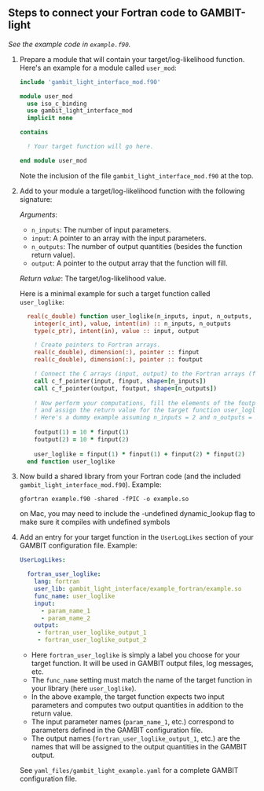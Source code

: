 ## Steps to connect your Fortran code to GAMBIT-light

_See the example code in `example.f90`._

1. Prepare a module that will contain your target/log-likelihood function. Here's an example for a module called `user_mod`:

   ```.f90
   include 'gambit_light_interface_mod.f90'

   module user_mod
     use iso_c_binding
     use gambit_light_interface_mod
     implicit none
   
   contains

     ! Your target function will go here. 

   end module user_mod
   ```

   Note the inclusion of the file `gambit_light_interface_mod.f90` at the top.


2. Add to your module a target/log-likelihood function with the following signature:
   
   _Arguments_:
   * `n_inputs`: The number of input parameters.
   * `input`: A pointer to an array with the input parameters.
   * `n_outputs`: The number of output quantities (besides the function return value).
   * `output`: A pointer to the output array that the function will fill.

   _Return value_: The target/log-likelihood value.

   Here is a minimal example for such a target function called `user_loglike`:

   ```.f90
     real(c_double) function user_loglike(n_inputs, input, n_outputs, output) bind(c)
       integer(c_int), value, intent(in) :: n_inputs, n_outputs
       type(c_ptr), intent(in), value :: input, output

       ! Create pointers to Fortran arrays.
       real(c_double), dimension(:), pointer :: finput
       real(c_double), dimension(:), pointer :: foutput

       ! Connect the C arrays (input, output) to the Fortran arrays (finput, foutput).
       call c_f_pointer(input, finput, shape=[n_inputs])
       call c_f_pointer(output, foutput, shape=[n_outputs])
    
       ! Now perform your computations, fill the elements of the foutput array, 
       ! and assign the return value for the target function user_loglike.
       ! Here's a dummy example assuming n_inputs = 2 and n_outputs = 2:
       
       foutput(1) = 10 * finput(1)
       foutput(2) = 10 * finput(2)
       
       user_loglike = finput(1) * finput(1) + finput(2) * finput(2)
     end function user_loglike
   ```


3. Now build a shared library from your Fortran code (and the included `gambit_light_interface_mod.f90`). Example:
   ```
   gfortran example.f90 -shared -fPIC -o example.so
   ```
   on Mac, you may need to include the -undefined dynamic_lookup flag to make sure it compiles with undefined symbols


4. Add an entry for your target function in the `UserLogLikes` section of your GAMBIT configuration file. Example:
   ```yaml
   UserLogLikes:

     fortran_user_loglike:
       lang: fortran
       user_lib: gambit_light_interface/example_fortran/example.so
       func_name: user_loglike
       input:
         - param_name_1
         - param_name_2
       output:
        - fortran_user_loglike_output_1
        - fortran_user_loglike_output_2
   ```
   * Here `fortran_user_loglike` is simply a label you choose for your target function. It will be used in GAMBIT output files, log messages, etc.
   * The `func_name` setting must match the name of the target function in your library (here `user_loglike`).
   * In the above example, the target function expects two input parameters and computes two output quantities in addition to the return value.
   * The input parameter names (`param_name_1`, etc.) correspond to parameters defined in the GAMBIT configuration file.
   * The output names (`fortran_user_loglike_output_1`, etc.) are the names that will be assigned to the output quantities in the GAMBIT output.

   See `yaml_files/gambit_light_example.yaml` for a complete GAMBIT configuration file.
   
